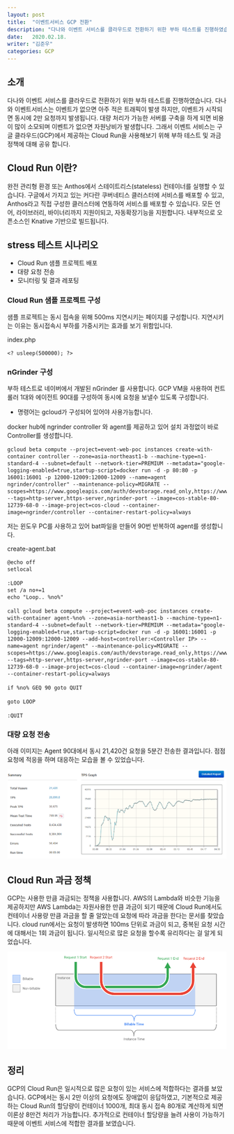 ```yaml
---
layout: post
title:  "이벤트서비스 GCP 전환"
description: "다나와 이벤트 서비스를 클라우드로 전환하기 위한 부하 테스트를 진행하였습니다. 다나와 이벤트서비스는 이벤트가 없으면 아주 적은 트래픽이 발생 하지만, 이벤트가 시작되면 동시에 2만 요청까지 발생됩니다. 대량 처리가 가능한 서버를 구축을 하게 되면 비용이 많이 소모되며 이벤트가 없으면 자원낭비가 발생합니다. 그래서 이벤트 서비스는 구글 클라우드(GCP)에서 제공하는 Cloud Run을 사용해보기 위해 부하 테스트 및 과금 정책에 대해 공유 합니다."
date:   2020.02.18.
writer: "김준우"
categories: GCP
---
```

## 소개

다나와 이벤트 서비스를 클라우드로 전환하기 위한 부하 테스트를 진행하였습니다. 다나와 이벤트서비스는 이벤트가 없으면 아주 적은 트래픽이 발생 하지만, 이벤트가 시작되면 동시에 2만 요청까지 발생됩니다. 대량 처리가 가능한 서버를 구축을 하게 되면 비용이 많이 소모되며 이벤트가 없으면 자원낭비가 발생합니다. 그래서 이벤트 서비스는 구글 클라우드(GCP)에서 제공하는 Cloud Run을 사용해보기 위해 부하 테스트 및 과금 정책에 대해 공유 합니다.

## Cloud Run 이란?

완전 관리형 환경 또는 Anthos에서 스테이트리스(stateless) 컨테이너를 실행할 수 있습니다.  구글에서 가지고 있는 커다란 쿠버네티스 클러스터에 서비스를 배포할 수 있고, Anthos라고 직접 구성한 클러스터에 연동하여 서비스를 배포할 수 있습니다. 모든 언어, 라이브러리, 바이너리까지 지원이되고, 자동확장기능을 지원합니다. 내부적으로 오픈소스인 Knative 기반으로 빌드됩니다.

## stress 테스트 시나리오

- Cloud Run 샘플 프로젝트 배포
- 대량 요청 전송
- 모니터링 및 결과 레포팅

### Cloud Run 샘플 프로젝트 구성

샘플 프로젝트는 동시 접속을 위해 500ms 지연시키는 페이지를 구성합니다. 지연시키는 이유는 동시접속시 부하를 가중시키는 효과를 보기 위함입니다.

index.php

```
<? usleep(500000); ?>
```

### nGrinder 구성

부하 테스트로 네이버에서 개발된 nGrinder 를 사용합니다. GCP VM을 사용하여 컨트롤러 1대와 에이전트 90대를 구성하여 동시에 요청을 보낼수 있도록 구성합니다. 

- 명령어는 gcloud가 구성되어 있어야 사용가능합니다.

docker hub에 ngrinder controller 와 agent를 제공하고 있어 설치 과정없이 바로 Controller를 생성합니다.

```
gcloud beta compute --project=event-web-poc instances create-with-container controller --zone=asia-northeast1-b --machine-type=n1-standard-4 --subnet=default --network-tier=PREMIUM --metadata="google-logging-enabled=true,startup-script=docker run -d -p 80:80 -p 16001:16001 -p 12000-12009:12000-12009 --name=agent ngrinder/controller" --maintenance-policy=MIGRATE --scopes=https://www.googleapis.com/auth/devstorage.read_only,https://www.googleapis.com/auth/logging.write,https://www.googleapis.com/auth/monitoring.write,https://www.googleapis.com/auth/servicecontrol,https://www.googleapis.com/auth/service.management.readonly,https://www.googleapis.com/auth/trace.append --tags=http-server,https-server,ngrinder-port --image=cos-stable-80-12739-68-0 --image-project=cos-cloud --container-image=ngrinder/controller --container-restart-policy=always
```

저는 윈도우 PC를 사용하고 있어 bat파일을 만들어 90번 반복하여 agent를 생성합니다.

create-agent.bat
```
@echo off
setlocal

:LOOP
set /a no+=1
echo "Loop.. %no%" 

call gcloud beta compute --project=event-web-poc instances create-with-container agent-%no% --zone=asia-northeast1-b --machine-type=n1-standard-4 --subnet=default --network-tier=PREMIUM --metadata="google-logging-enabled=true,startup-script=docker run -d -p 16001:16001 -p 12000-12009:12000-12009 --add-host=controller:<Controller IP> --name=agent ngrinder/agent" --maintenance-policy=MIGRATE --scopes=https://www.googleapis.com/auth/devstorage.read_only,https://www.googleapis.com/auth/logging.write,https://www.googleapis.com/auth/monitoring.write,https://www.googleapis.com/auth/servicecontrol,https://www.googleapis.com/auth/service.management.readonly,https://www.googleapis.com/auth/trace.append --tags=http-server,https-server,ngrinder-port --image=cos-stable-80-12739-68-0 --image-project=cos-cloud --container-image=ngrinder/agent --container-restart-policy=always 

if %no% GEQ 90 goto QUIT

goto LOOP

:QUIT
```


### 대량 요청 전송

아래 이미지는 Agent 90대에서 동시 21,420건 요청을 5분간 전송한 결과입니다. 점점 요청에 적응을 하며 대응하는 모습을 볼 수 있었습니다.

![/images/2020-02-18-GCP-Cloud-Run-stress-testing/Untitled.png](/images/2020-02-18-GCP-Cloud-Run-stress-testing/Untitled.png)

## Cloud Run 과금 정책

GCP는 사용한 만큼 과금되는 정책을 사용합니다. AWS의 Lambda와 비슷한 기능을 제공하지만 AWS Lambda는 자원사용한 만큼 과금이 되기 때문에 Cloud Run에서도 컨테이너 사용량 만큼 과금을 할 줄 알았는데 요청에 따라 과금을 한다는 문서를 찾았습니다. cloud run에서는 요청이 발생하면 100ms 단위로 과금이 되고, 중복된 요청 시간에 대해서는 1회 과금이 됩니다. 일시적으로 많은 요청을 할수록 유리하다는 걸 알게 되었습니다.

![/images/2020-02-18-GCP-Cloud-Run-stress-testing/Untitled%201.png](/images/2020-02-18-GCP-Cloud-Run-stress-testing/Untitled%201.png)

## 정리

GCP의 Cloud Run은 일시적으로 많은 요청이 있는 서비스에 적합하다는 결과를 보았습니다. GCP에서는 동시 2만 이상의 요청에도 장애없이 응답하였고, 기본적으로 제공하는 Cloud Run의 할당량이 컨테이너 1000개, 최대 동시 접속 80개로 계산하게 되면 이론상 8만건 처리가 가능합니다. 추가적으로 컨테이너 할당량을 늘려 사용이 가능하기 때문에 이벤트 서비스에 적합한 결과를 보였습니다.

